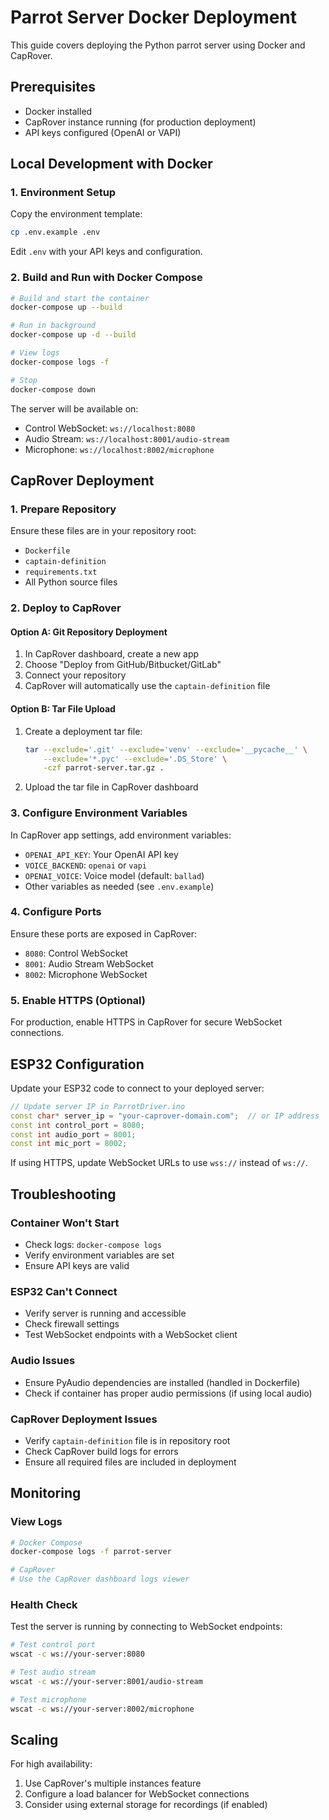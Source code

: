 # Parrot Server Docker Deployment

This guide covers deploying the Python parrot server using Docker and CapRover.

## Prerequisites

- Docker installed
- CapRover instance running (for production deployment)
- API keys configured (OpenAI or VAPI)

## Local Development with Docker

### 1. Environment Setup

Copy the environment template:
```bash
cp .env.example .env
```

Edit `.env` with your API keys and configuration.

### 2. Build and Run with Docker Compose

```bash
# Build and start the container
docker-compose up --build

# Run in background
docker-compose up -d --build

# View logs
docker-compose logs -f

# Stop
docker-compose down
```

The server will be available on:
- Control WebSocket: `ws://localhost:8080`
- Audio Stream: `ws://localhost:8001/audio-stream`
- Microphone: `ws://localhost:8002/microphone`

## CapRover Deployment

### 1. Prepare Repository

Ensure these files are in your repository root:
- `Dockerfile`
- `captain-definition`
- `requirements.txt`
- All Python source files

### 2. Deploy to CapRover

#### Option A: Git Repository Deployment
1. In CapRover dashboard, create a new app
2. Choose "Deploy from GitHub/Bitbucket/GitLab"
3. Connect your repository
4. CapRover will automatically use the `captain-definition` file

#### Option B: Tar File Upload
1. Create a deployment tar file:
   ```bash
   tar --exclude='.git' --exclude='venv' --exclude='__pycache__' \
       --exclude='*.pyc' --exclude='.DS_Store' \
       -czf parrot-server.tar.gz .
   ```
2. Upload the tar file in CapRover dashboard

### 3. Configure Environment Variables

In CapRover app settings, add environment variables:
- `OPENAI_API_KEY`: Your OpenAI API key
- `VOICE_BACKEND`: `openai` or `vapi`
- `OPENAI_VOICE`: Voice model (default: `ballad`)
- Other variables as needed (see `.env.example`)

### 4. Configure Ports

Ensure these ports are exposed in CapRover:
- `8080`: Control WebSocket
- `8001`: Audio Stream WebSocket
- `8002`: Microphone WebSocket

### 5. Enable HTTPS (Optional)

For production, enable HTTPS in CapRover for secure WebSocket connections.

## ESP32 Configuration

Update your ESP32 code to connect to your deployed server:

```cpp
// Update server IP in ParrotDriver.ino
const char* server_ip = "your-caprover-domain.com";  // or IP address
const int control_port = 8080;
const int audio_port = 8001;
const int mic_port = 8002;
```

If using HTTPS, update WebSocket URLs to use `wss://` instead of `ws://`.

## Troubleshooting

### Container Won't Start
- Check logs: `docker-compose logs`
- Verify environment variables are set
- Ensure API keys are valid

### ESP32 Can't Connect
- Verify server is running and accessible
- Check firewall settings
- Test WebSocket endpoints with a WebSocket client

### Audio Issues
- Ensure PyAudio dependencies are installed (handled in Dockerfile)
- Check if container has proper audio permissions (if using local audio)

### CapRover Deployment Issues
- Verify `captain-definition` file is in repository root
- Check CapRover build logs for errors
- Ensure all required files are included in deployment

## Monitoring

### View Logs
```bash
# Docker Compose
docker-compose logs -f parrot-server

# CapRover
# Use the CapRover dashboard logs viewer
```

### Health Check
Test the server is running by connecting to WebSocket endpoints:
```bash
# Test control port
wscat -c ws://your-server:8080

# Test audio stream
wscat -c ws://your-server:8001/audio-stream

# Test microphone
wscat -c ws://your-server:8002/microphone
```

## Scaling

For high availability:
1. Use CapRover's multiple instances feature
2. Configure a load balancer for WebSocket connections
3. Consider using external storage for recordings (if enabled)